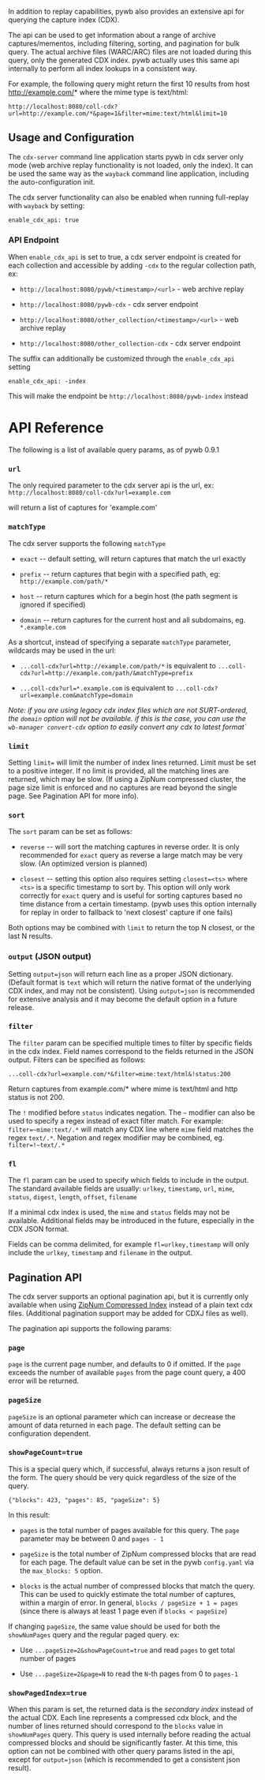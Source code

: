 In addition to replay capabilities, pywb also provides an extensive api for querying the capture index (CDX).

The api can be used to get information about a range of archive captures/mementos, including filtering, sorting, and pagination for bulk query. The actual archive files (WARC/ARC) files are not loaded during this query, only
the generated CDX index. pywb actually uses this same api internally to perform all index lookups in a consistent way.

For example, the following query might return the first 10 results from host http://example.com/* where
the mime type is text/html:

`http://localhost:8080/coll-cdx?url=http://example.com/*&page=1&filter=mime:text/html&limit=10`

## Usage and Configuration

The `cdx-server` command line application starts pywb in cdx server only mode (web archive replay functionality is not loaded, only the index). It can be used the same way as the `wayback` command line application, including the auto-configuration init.

The cdx server functionality can also be enabled when running full-replay with `wayback` by setting:

```
enable_cdx_api: true
```

### API Endpoint

When `enable_cdx_api` is set to true, a cdx server endpoint is created for each collection and accessible by adding `-cdx` to the regular collection path, ex:

- `http://localhost:8080/pywb/<timestamp>/<url>` - web archive replay

- `http://localhost:8080/pywb-cdx` - cdx server endpoint

- `http://localhost:8080/other_collection/<timestamp>/<url>` - web archive replay

- `http://localhost:8080/other_collection-cdx` - cdx server endpoint


The suffix can additionally be customized through the `enable_cdx_api` setting

`enable_cdx_api: -index`

This will make the endpoint be `http://localhost:8080/pywb-index` instead


# API Reference

The following is a list of available query params, as of pywb 0.9.1

### `url`

The only required parameter to the cdx server api is the url, ex:
`http://localhost:8080/coll-cdx?url=example.com`

will return a list of captures for 'example.com'


### `matchType`

The cdx server supports the following `matchType`

- `exact` -- default setting, will return captures that match the url exactly

- `prefix` -- return captures that begin with a specified path, eg: `http://example.com/path/*`

- `host` -- return captures which for a begin host (the path segment is ignored if specified)

- `domain` -- return captures for the current host and all subdomains, eg. `*.example.com`

As a shortcut, instead of specifying a separate `matchType` parameter, wildcards may be used in the url:

- `...coll-cdx?url=http://example.com/path/*` is equivalent to `...coll-cdx?url=http://example.com/path/&matchType=prefix`

- `...coll-cdx?url=*.example.com` is equivalent to `...coll-cdx?url=example.com&matchType=domain`

*Note: if you are using legacy cdx index files which are not SURT-ordered, the `domain` option will not be available. if this is the case, you can use the `wb-manager convert-cdx` option to easily convert any cdx to latest format`*

### `limit`

Setting `limit=` will limit the number of index lines returned. Limit must be set to a positive integer. If no limit is provided, all the matching lines are returned, which may be slow. (If using a ZipNum compressed cluster, the page size limit is enforced and no captures are read beyond the single page. See Pagination API for more info).

### `sort`

The `sort` param can be set as follows:

- `reverse` -- will sort the matching captures in reverse order. It is only recommended for `exact` query as reverse a large match may be very slow. (An optimized version is planned)

- `closest` -- setting this option also requires setting `closest=<ts>` where `<ts>` is a specific timestamp to sort by. This option will only work correctly for `exact` query and is useful for sorting captures based no time distance from a certain timestamp. (pywb uses this option internally for replay in order to fallback to 'next closest' capture if one fails)

Both options may be combined with `limit` to return the top N closest, or the last N results.

### `output` (JSON output)

Setting `output=json` will return each line as a proper JSON dictionary. (Default format is `text` which will return the native format of the underlying CDX index, and may not be consistent). Using `output=json` is recommended for extensive analysis and it may become the default option in a future release.

### `filter`

The `filter` param can be specified multiple times to filter by specific fields in the cdx index. Field names correspond to the fields returned in the JSON output. Filters can be specified as follows:

`...coll-cdx?url=example.com/*&filter=mime:text/html&!status:200`

Return captures from example.com/* where mime is text/html and http status is not 200.

The `!` modified before `status` indicates negation. The `~` modifier can also be used to specify a regex
instead of exact filter match. For example: `filter=~mime:text/.*` will match any CDX line where `mime` field
matches the regex `text/.*`. Negation and regex modifier may be combined, eg. `filter=!~text/.*`

### `fl`

The `fl` param can be used to specify which fields to include in the output. The standard available fields are usually: `urlkey`, `timestamp`, `url`, `mime`, `status`, `digest`, `length`, `offset`, `filename`

If a minimal cdx index is used, the `mime` and `status` fields may not be available. Additional fields may be introduced in the future, especially in the CDX JSON format.

Fields can be comma delimited, for example `fl=urlkey,timestamp` will only include the `urlkey`, `timestamp` and `filename` in the output.

## Pagination API

The cdx server supports an optional pagination api, but it is currently only available when using [ZipNum Compressed Index](CDX-Index-Format#zipnum-sharded-cdx) instead of a plain text cdx files. (Additional pagination support may be added for CDXJ files as well).

The pagination api supports the following params:

### `page`

`page` is the current page number, and defaults to 0 if omitted. If the `page` exceeds the number of available `pages` from the page count query, a 400 error will be returned.


### `pageSize`

`pageSize` is an optional parameter which can increase or decrease the amount of data returned in each page.
The default setting can be configuration dependent.


### `showPageCount=true`

This is a special query which, if successful, always returns a json result of the form. The query should be very quick regardless of the size of the query.

```
{"blocks": 423, "pages": 85, "pageSize": 5}
```

In this result:
  - `pages` is the total number of pages available for this query. The `page` parameter may be between 0 and `pages - 1` 

  - `pageSize` is the total number of ZipNum compressed blocks that are read for each page. The default value can be set in the pywb `config.yaml` via the `max_blocks: 5` option. 

  - `blocks` is the actual number of compressed blocks that match the query. This can be used to quickly estimate the total number of captures, within a margin of error. In general, `blocks / pageSize + 1 = pages` (since there is always at least 1 page even if `blocks < pageSize`) 

If changing `pageSize`, the same value should be used for both the `showNumPages` query and the regular paged query. ex:
   - Use `...pageSize=2&showPageCount=true` and read `pages` to get total number of pages

   - Use `...pageSize=2&page=N` to read the `N`-th pages from 0 to `pages-1`

### `showPagedIndex=true`

When this param is set, the returned data is the *secondary index* instead of the actual CDX. Each line represents a compressed cdx block, and the number of lines returned should correspond to the `blocks` value in `showNumPages` query. This query is used internally before reading the actual compressed blocks and should be significantly faster. At this time, this option can not be combined with other query params listed in the api, except for `output=json` (which is recommended to get a consistent json result).